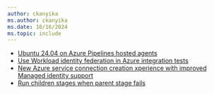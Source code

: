 ```yaml
---
author: ckanyika
ms.author: ckanyika
ms.date: 10/16/2024
ms.topic: include
---
```


- [Ubuntu 24.04 on Azure Pipelines hosted agents](#ubuntu-2404-on-azure-pipelines-hosted-agents)
- [Use Workload identity federation in Azure integration tests](#use-workload-identity-federation-in-azure-integration-tests)
- [New Azure service connection creation xperience with improved Managed identity support](#new-azure-service-connection-creation-experience-with-improved-managed-identity-support)
- [Run children stages when parent stage fails](#run-children-stages-when-parent-stage-fails)